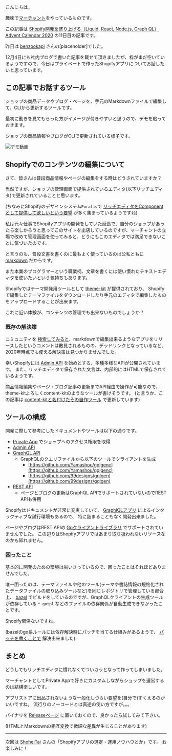 こんにちは。

趣味で[マーチャント](https://k9bookshelf.com)をやっているものです。

この記事は [Shopify開発を盛り上げる（Liquid, React, Node.js, Graph QL） Advent Calendar 2020](https://qiita.com/advent-calendar/2020/shopify-liquid) の11日目の記事です。

昨日は [benzookapi](https://qiita.com/benzookapi) さんの[placeholder]でした。

12月4日にも社内ブログで書いた記事を載せて頂きましたが、枠がまだ空いているようですので、今日はプライベートで作ったShopifyアプリについてお話したいと思っています。

## この記事でお話するツール

ショップの商品データやブログ・ページを、手元のMarkdownファイルで編集して、CLIから更新するツールです。

最初に動きを見てもらった方がイメージが付きやすいと思うので、デモを貼っておきます。

ショップの商品情報やブログがCLIで更新されている様子です。

![デモ動画](https://cdn.shopify.com/s/files/1/0512/0091/7703/files/2020-12-03_20.37.21_480x480.gif?v=1606995566)

## Shopifyでのコンテンツの編集について

さて、皆さんは普段商品情報やページの編集をする時はどうされていますか？

当然ですが、ショップの管理画面で提供されているエディタ(以下リッチエディタ)で更新されていることと思います。

(ちなみにShopifyのデザインシステム`Poralis`で [リッチエディタをComponentとして提供して欲しいという要望](https://github.com/Shopify/polaris-react/issues/303#issuecomment-415554317) が多く集まっているようですね)

私は元々仕事でShopifyアプリの開発をしていた延長で、自分のショップがあったら楽しかろうと思ってこのサイトを出店しているのですが、マーチャントの立場で改めて管理画面を使ってみると、どうにもこのエディタでは満足できないことに気づいたのです。

と言うのも、普段文書を書くのに最もよく使っているのは公私ともに [markdown](https://www.markdownguide.org/) だからです。

また本業のプログラマーという職業柄、文章を書くには使い慣れたテキストエディタを使いたいという気持ちもあります。

Shopifyではテーマ開発用ツールとして [theme-kit](https://github.com/Shopify/themekit) が提供されており、
Shopifyで編集したテーマファイルをダウンロードしたり手元のエディタで編集したものをアップロードすることが出来ます。

これに近い体験が、コンテンツの管理でも出来ないものでしょうか？

### 既存の解決策

コミュニティを [検索してみると](https://community.shopify.com/c/forums/searchpage/tab/message?advanced=false&allow_punctuation=false&filter=location&location=category:en&q=markdown)、markdownで編集出来るようなアプリをリリースしたというコメントは散見されるものの、デッドリンクとなっているなど、2020年時点でも使える解決策は見つかりませんでした。

幸いShopifyには [Admin API](https://shopify.dev/docs/admin-api) を始めとする、多種多様なAPIが公開されています。
また、リッチエディタで保存された文言は、内部的にはHTMLで保存されているようです。

商品情報編集やページ・ブログ記事の更新までAPI経由で操作が可能なので、theme-kitよろしくcontent-kitのようなツールが書けそうです。
(と言うか、この記事は [content-kitと名付けたその自作ツール](https://github.com/kogai/k9bookshelf/blob/main/content/README.md) で更新しています)

## ツールの構成

開発に際して参考にしたドキュメントやツールは以下の通りです。

- [Private App](https://help.shopify.com/en/manual/apps/app-types#private-apps) でショップへのアクセス権限を取得
- [Admin API](https://shopify.dev/docs/admin-api)
- [GraphQL API](https://shopify.dev/docs/admin-api/graphql/reference/common-objects/queryroot/index)
  - GraphQLのクエリファイルから以下のツールでクライアントを生成
    - [https://github.com/Yamashou/gqlgenc](https://github.com/Yamashou/gqlgenc)
    - [https://github.com/99designs/gqlgen](https://github.com/99designs/gqlgen)
- [REST API](https://shopify.dev/docs/admin-api/rest/reference)
  - ページとブログの更新はGraphQL APIでサポートされていないのでREST APIも併用

Shopifyはドキュメントが非常に充実していて、 [GraphiQLアプリ](https://shopify.dev/tools/graphiql-admin-api) によるインタラクティブな試行環境もあるので、
特に詰まることもなく開発出来ました。

ページやブログはREST APIの [Goクライアントライブラリ](https://github.com/bold-commerce/go-shopify) でサポートされていませんでした。
この辺りはShopifyアプリではあまり取り扱われないリソースなのかも知れません。

### 困ったこと

基本的に開発のための環境は揃いきっているので、困ったことはそれほどありませんでした。

唯一困ったのは、テーマファイルや他のツール(テーマや書誌情報の規格化されたデータファイルの取り込みツールなど)を同じレポジトリで管理している都合上、
[bazel](https://bazel.build/) でビルドをしているのですが、GraphQLクライアントの生成ツールが依存している `*.gotpl` などのファイルの依存関係が自動生成できなかったことです。

Shopify関係ないですね。

(bazelのgo系ルールには依存解決時にパッチを当てる仕組みがあるようで、 [パッチを書くことで](https://github.com/kogai/k9bookshelf/blob/b7bb804c0ad45b5eed5215d1b62a9c434c4cc6aa/content/com_github_yamashou_gqlgenc.patch#L1-L25) 解決出来ました)


## まとめ

どうしてもリッチエディタに慣れなくてついカッとなって作ってしまいました。

マーチャントとしてPrivate Appで好きにカスタムしながらショップを運営するのは結構楽しいです。

アプリストアに出品されないような一般化しづらい要望を(自分で)すくえるのがいいですね。
流行りのノーコードとは真逆の使い方ですが。。。

バイナリを [Releaseページ](https://github.com/kogai/k9bookshelf/releases) に置いておくので、良かったら試してみて下さい。

(HTMLとMarkdownの相互変換で微細な差異が生じることがあります)

------

次回は [ShoheiTai](https://qiita.com/ShoheiTai) さんの「Shopifyアプリの選定・運用ノウハウとか」です。
お楽しみに！
